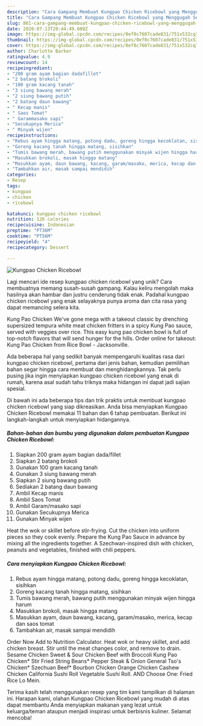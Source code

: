 ```yaml
---
description: "Cara Gampang Membuat Kungpao Chicken Ricebowl yang Menggugah Selera"
title: "Cara Gampang Membuat Kungpao Chicken Ricebowl yang Menggugah Selera"
slug: 861-cara-gampang-membuat-kungpao-chicken-ricebowl-yang-menggugah-selera
date: 2020-07-13T20:44:49.608Z
image: https://img-global.cpcdn.com/recipes/0ef0c7607cade831/751x532cq70/kungpao-chicken-ricebowl-foto-resep-utama.jpg
thumbnail: https://img-global.cpcdn.com/recipes/0ef0c7607cade831/751x532cq70/kungpao-chicken-ricebowl-foto-resep-utama.jpg
cover: https://img-global.cpcdn.com/recipes/0ef0c7607cade831/751x532cq70/kungpao-chicken-ricebowl-foto-resep-utama.jpg
author: Charlotte Barker
ratingvalue: 4.9
reviewcount: 14
recipeingredient:
- "200 gram ayam bagian dadafillet"
- "2 batang brokoli"
- "100 gram kacang tanah"
- "3 siung bawang merah"
- "2 siung bawang putih"
- "2 batang daun bawang"
- " Kecap manis"
- " Saos Tomat"
- " Garammasako sapi"
- "Secukupnya Merica"
- " Minyak wijen"
recipeinstructions:
- "Rebus ayam hingga matang, potong dadu, goreng hingga kecoklatan, sisihkan"
- "Goreng kacang tanah hingga matang, sisihkan"
- "Tumis bawang merah, bawang putih menggunakan minyak wijen hingga harum"
- "Masukkan brokoli, masak hingga matang"
- "Masukkan ayam, daun bawang, kacang, garam/masako, merica, kecap dan saos tomat"
- "Tambahkan air, masak sampai mendidih"
categories:
- Resep
tags:
- kungpao
- chicken
- ricebowl

katakunci: kungpao chicken ricebowl 
nutrition: 126 calories
recipecuisine: Indonesian
preptime: "PT36M"
cooktime: "PT56M"
recipeyield: "4"
recipecategory: Dessert

---
```



![Kungpao Chicken Ricebowl](https://img-global.cpcdn.com/recipes/0ef0c7607cade831/751x532cq70/kungpao-chicken-ricebowl-foto-resep-utama.jpg)

Lagi mencari ide resep kungpao chicken ricebowl yang unik? Cara membuatnya memang susah-susah gampang. Kalau keliru mengolah maka hasilnya akan hambar dan justru cenderung tidak enak. Padahal kungpao chicken ricebowl yang enak selayaknya punya aroma dan cita rasa yang dapat memancing selera kita.

Kung Pao Chicken We&#39;ve gone mega with a takeout classic by drenching supersized tempura white meat chicken fritters in a spicy Kung Pao sauce, served with veggies over rice. This easy kung pao chicken bowl is full of top-notch flavors that will send hunger for the hills. Order online for takeout: Kung Pao Chicken from Rice Bowl - Jacksonville.

Ada beberapa hal yang sedikit banyak mempengaruhi kualitas rasa dari kungpao chicken ricebowl, pertama dari jenis bahan, kemudian pemilihan bahan segar hingga cara membuat dan menghidangkannya. Tak perlu pusing jika ingin menyiapkan kungpao chicken ricebowl yang enak di rumah, karena asal sudah tahu triknya maka hidangan ini dapat jadi sajian spesial.


Di bawah ini ada beberapa tips dan trik praktis untuk membuat kungpao chicken ricebowl yang siap dikreasikan. Anda bisa menyiapkan Kungpao Chicken Ricebowl memakai 11 bahan dan 6 tahap pembuatan. Berikut ini langkah-langkah untuk menyiapkan hidangannya.

<!--inarticleads1-->

##### Bahan-bahan dan bumbu yang digunakan dalam pembuatan Kungpao Chicken Ricebowl:

1. Siapkan 200 gram ayam bagian dada/fillet
1. Siapkan 2 batang brokoli
1. Gunakan 100 gram kacang tanah
1. Gunakan 3 siung bawang merah
1. Siapkan 2 siung bawang putih
1. Sediakan 2 batang daun bawang
1. Ambil  Kecap manis
1. Ambil  Saos Tomat
1. Ambil  Garam/masako sapi
1. Gunakan Secukupnya Merica
1. Gunakan  Minyak wijen


Heat the wok or skillet before stir-frying. Cut the chicken into uniform pieces so they cook evenly. Prepare the Kung Pao Sauce in advance by mixing all the ingredients together. A Szechwan-inspired dish with chicken, peanuts and vegetables, finished with chili peppers. 

<!--inarticleads2-->

##### Cara menyiapkan Kungpao Chicken Ricebowl:

1. Rebus ayam hingga matang, potong dadu, goreng hingga kecoklatan, sisihkan
1. Goreng kacang tanah hingga matang, sisihkan
1. Tumis bawang merah, bawang putih menggunakan minyak wijen hingga harum
1. Masukkan brokoli, masak hingga matang
1. Masukkan ayam, daun bawang, kacang, garam/masako, merica, kecap dan saos tomat
1. Tambahkan air, masak sampai mendidih


Order Now Add to Nutrition Calculator. Heat wok or heavy skillet, and add chicken breast. Stir until the meat changes color, and remove to drain. Sesame Chicken Sweet &amp; Sour Chicken Beef with Broccoli Kung Pao Chicken* Stir Fried String Beans* Pepper Steak &amp; Onion General Tso&#39;s Chicken* Szechuan Beef* Bourbon Chicken Orange Chicken Cashew Chicken California Sushi Roll Vegetable Sushi Roll. AND Choose One: Fried Rice Lo Mein. 

Terima kasih telah menggunakan resep yang tim kami tampilkan di halaman ini. Harapan kami, olahan Kungpao Chicken Ricebowl yang mudah di atas dapat membantu Anda menyiapkan makanan yang lezat untuk keluarga/teman ataupun menjadi inspirasi untuk berbisnis kuliner. Selamat mencoba!
